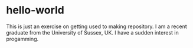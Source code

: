 # hello-world
This is just an exercise on getting used to making repository.
I am a recent graduate from the University of Sussex, UK. I have a sudden interest in progamming.
